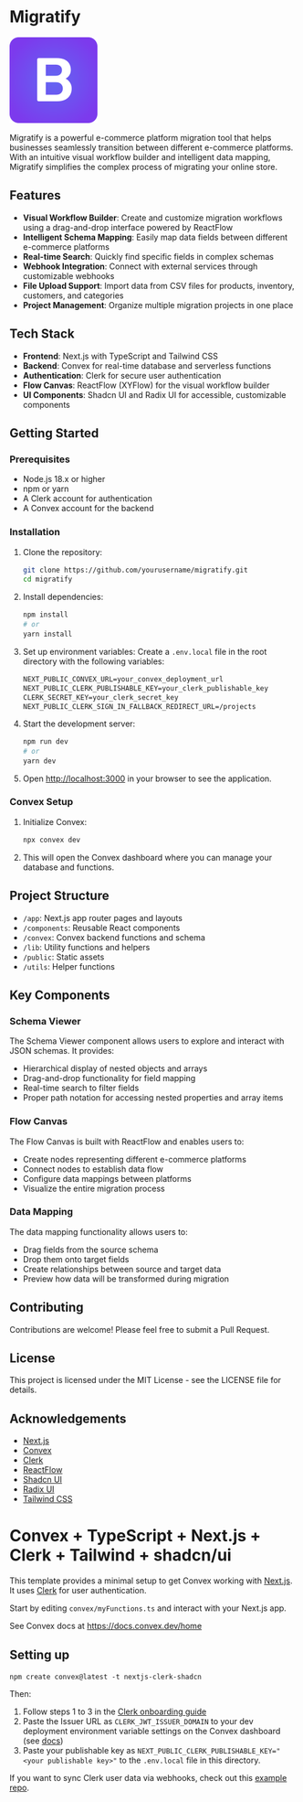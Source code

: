 # Migratify

![Migratify Logo](public/icons/Bridgeflow.svg)

Migratify is a powerful e-commerce platform migration tool that helps businesses seamlessly transition between different e-commerce platforms. With an intuitive visual workflow builder and intelligent data mapping, Migratify simplifies the complex process of migrating your online store.

## Features

- **Visual Workflow Builder**: Create and customize migration workflows using a drag-and-drop interface powered by ReactFlow
- **Intelligent Schema Mapping**: Easily map data fields between different e-commerce platforms
- **Real-time Search**: Quickly find specific fields in complex schemas
- **Webhook Integration**: Connect with external services through customizable webhooks
- **File Upload Support**: Import data from CSV files for products, inventory, customers, and categories
- **Project Management**: Organize multiple migration projects in one place

## Tech Stack

- **Frontend**: Next.js with TypeScript and Tailwind CSS
- **Backend**: Convex for real-time database and serverless functions
- **Authentication**: Clerk for secure user authentication
- **Flow Canvas**: ReactFlow (XYFlow) for the visual workflow builder
- **UI Components**: Shadcn UI and Radix UI for accessible, customizable components

## Getting Started

### Prerequisites

- Node.js 18.x or higher
- npm or yarn
- A Clerk account for authentication
- A Convex account for the backend

### Installation

1. Clone the repository:
   ```bash
   git clone https://github.com/yourusername/migratify.git
   cd migratify
   ```

2. Install dependencies:
   ```bash
   npm install
   # or
   yarn install
   ```

3. Set up environment variables:
   Create a `.env.local` file in the root directory with the following variables:
   ```
   NEXT_PUBLIC_CONVEX_URL=your_convex_deployment_url
   NEXT_PUBLIC_CLERK_PUBLISHABLE_KEY=your_clerk_publishable_key
   CLERK_SECRET_KEY=your_clerk_secret_key
   NEXT_PUBLIC_CLERK_SIGN_IN_FALLBACK_REDIRECT_URL=/projects
   ```

4. Start the development server:
   ```bash
   npm run dev
   # or
   yarn dev
   ```

5. Open [http://localhost:3000](http://localhost:3000) in your browser to see the application.

### Convex Setup

1. Initialize Convex:
   ```bash
   npx convex dev
   ```

2. This will open the Convex dashboard where you can manage your database and functions.

## Project Structure

- `/app`: Next.js app router pages and layouts
- `/components`: Reusable React components
- `/convex`: Convex backend functions and schema
- `/lib`: Utility functions and helpers
- `/public`: Static assets
- `/utils`: Helper functions

## Key Components

### Schema Viewer

The Schema Viewer component allows users to explore and interact with JSON schemas. It provides:

- Hierarchical display of nested objects and arrays
- Drag-and-drop functionality for field mapping
- Real-time search to filter fields
- Proper path notation for accessing nested properties and array items

### Flow Canvas

The Flow Canvas is built with ReactFlow and enables users to:

- Create nodes representing different e-commerce platforms
- Connect nodes to establish data flow
- Configure data mappings between platforms
- Visualize the entire migration process

### Data Mapping

The data mapping functionality allows users to:

- Drag fields from the source schema
- Drop them onto target fields
- Create relationships between source and target data
- Preview how data will be transformed during migration

## Contributing

Contributions are welcome! Please feel free to submit a Pull Request.

## License

This project is licensed under the MIT License - see the LICENSE file for details.

## Acknowledgements

- [Next.js](https://nextjs.org/)
- [Convex](https://www.convex.dev/)
- [Clerk](https://clerk.dev/)
- [ReactFlow](https://reactflow.dev/)
- [Shadcn UI](https://ui.shadcn.com/)
- [Radix UI](https://www.radix-ui.com/)
- [Tailwind CSS](https://tailwindcss.com/)

# Convex + TypeScript + Next.js + Clerk + Tailwind + shadcn/ui

This template provides a minimal setup to get Convex working with [Next.js](https://nextjs.org/). It uses [Clerk](https://clerk.dev/) for user authentication.

Start by editing `convex/myFunctions.ts` and interact with your Next.js app.

See Convex docs at https://docs.convex.dev/home

## Setting up

```
npm create convex@latest -t nextjs-clerk-shadcn
```

Then:

1. Follow steps 1 to 3 in the [Clerk onboarding guide](https://docs.convex.dev/auth/clerk#get-started)
2. Paste the Issuer URL as `CLERK_JWT_ISSUER_DOMAIN` to your dev deployment environment variable settings on the Convex dashboard (see [docs](https://docs.convex.dev/auth/clerk#configuring-dev-and-prod-instances))
3. Paste your publishable key as `NEXT_PUBLIC_CLERK_PUBLISHABLE_KEY="<your publishable key>"` to the `.env.local` file in this directory.

If you want to sync Clerk user data via webhooks, check out this [example repo](https://github.com/thomasballinger/convex-clerk-users-table/).

